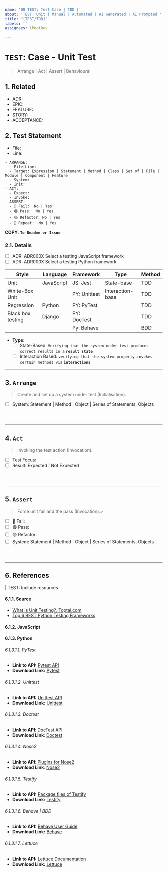 ```yaml
---
name: '08 TEST: Test Case | TDD |'
about: 'TEST: Unit | Manual | Automated | AI Generated | AI Prompted '
title: "[TEST/TDD]"
labels: ''
assignees: iPoetDev

---
```


#  `TEST`: Case - Unit Test
>  Arrange | Act | Assert | Behavioural

## 1. Related
>

- ADR: []( 'ADR:')
- EPIC: []( 'EPIC:')
- FEATURE: []( 'FEAT:')
- STORY: []( 'STORY:')
- ACCEPTANCE: []( 'ACCEPT:')

## 2. Test Statement
>

- File:
- Line:

```
- ARRANGE:
  - File|Line:
  - Target: Expression | Statement | Method | Class | Set of | File | Module | Component | Feature
  - System:
  - Init:
- ACT:
  - Expect:
  - Invoke:
- ASSERT:
  - 🔴 Fail:  No | Yes
  - 🟢 Pass:  No | Yes
  - 🟡 Refactor: No | Yes
  - 🔁 Repeat:  No | Yes
```
**COPY**: **`To Readme or Issue`**

### 2.1. Details
- [ ] ADR: ADR000X Select a testing JavaScript framework
- [ ] ADR: ADR000X Select a testing Python framework

| Style             | Language   | Framework    | Type             | Method |
| ----------------- | ---------- | ------------ | ---------------- | ------ |
| Unit              | JavaScript | JS: Jest     | State-base       | TDD    |
| White-Box Unit    |            | PY: Unittest | Interaction-base | TDD    |
| Regression        | Python     | PY: PyTest   |                  | TDD    |
| Black box testing | Django     | PY: DocTest  |                  | TDD    |
|                   |            | Py: Behave   |                  | BDD    |

- **Type**:
  - [ ] State-Based: `Verifying that the system under test produces correct results in a` **`result state`**
  - [ ] Interaction Based: `verifying that the system properly invokes certain methods via` **`interactions`**

---
## 3. **`Arrange`**
> Create and set up a system under test (Initialisation).

- [ ] System: Statement | Method | Object | Series of Statements, Objects
```python,javascript



```

---
## 4. **`Act`**
> Invoking the test action (Invocation).

- [ ] Test Focus:
- [ ] Result: Expected | Not Expected
```python,javascript



```

---
## 5. **`Assert`**
>Force unit fail and the pass (Invocation).>

- [ ] 🔴 Fail:
- [ ] 🟢 Pass:
- [ ] 🟡 Refactor:
- [ ] System: Statement | Method | Object | Series of Statements, Objects
```python,javascript



```

---
## 6. References
| TEST: Include resources

#### 6.1.1. Source
- [What is Unit Testing?, Toptal.com](https://www.toptal.com/qa/how-to-write-testable-code-and-why-it-matters)
- [Top 6 BEST Python Testing Frameworks](https://www.softwaretestinghelp.com/python-testing-frameworks/)

#### 6.1.2. JavaScript

#### 6.1.3. Python

###### 6.1.3.1.1. PyTest
- **Link to API:** [Pytest API](https://docs.pytest.org/en/latest/reference.html)
- **Download Link:** [Pytest](https://pypi.org/project/pytest/)

###### 6.1.3.1.2. Unittest
- **Link to API:** [Unittest API](https://docs.python.org/3/library/unittest.html)
- **Download Link:** [Unittest](https://github.com/Codewars/python-unittest)

###### 6.1.3.1.3. *Doctest*
- **Link to API**: [DocTest API](https://docs.python.org/2/library/doctest.html#basic-api)
- **Download Link**: [Doctest](https://github.com/onqtam/doctest)

###### 6.1.3.1.4. *Nose2*
- **Link to API**: [Plugins for Nose2](https://nose2.readthedocs.io/en/release-0.3/plugins.html)
- **Download Link**: [Nose2](https://pypi.org/project/nose2/)

###### 6.1.3.1.5. Testify
- **Link to API:** [Package files of Testify](https://godoc.org/github.com/stretchr/testify)
- **Download Link:** [Testify](https://pypi.org/project/testify/)

###### 6.1.3.1.6. Behave | BDD
- **Link to API:** [Behave User Guide](https://behave.readthedocs.io/en/latest/)
- **Download Link:** [Behave](https://pypi.org/project/behave/)

###### 6.1.3.1.7. Lettuce
- **Link to API:** [Lettuce Documentation](http://lettuce.it/tutorial/simple.html)
- **Download Link:** [Lettuce](https://pypi.org/project/lettuce/)
